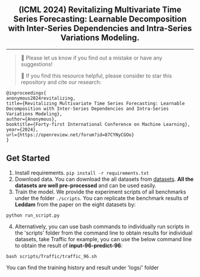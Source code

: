 <div align="center">
  <!-- <h1><b> Time-LLM </b></h1> -->
  <!-- <h2><b> Time-LLM </b></h2> -->
  <h2><b> (ICML 2024) Revitalizing Multivariate Time Series Forecasting: Learnable Decomposition with Inter-Series Dependencies and Intra-Series Variations Modeling. </b></h2>
</div>

---
>
> 🙋 Please let us know if you find out a mistake or have any suggestions!
> 
> 🌟 If you find this resource helpful, please consider to star this repository and cite our research:

```
@inproceedings{
anonymous2024revitalizing,
title={Revitalizing Multivariate Time Series Forecasting: Learnable Decomposition with Inter-Series Dependencies and Intra-Series Variations Modeling},
author={Anonymous},
booktitle={Forty-first International Conference on Machine Learning},
year={2024},
url={https://openreview.net/forum?id=87CYNyCGOo}
}
```

## Get Started

1. Install requirements. ```pip install -r requirements.txt```
2. Download data. You can download the all datasets from [datasets](https://drive.google.com/u/0/uc?id=1NF7VEefXCmXuWNbnNe858WvQAkJ_7wuP&export=download). **All the datasets are well pre-processed** and can be used easily.
3. Train the model. We provide the experiment scripts of all benchmarks under the folder `./scripts`. You can replicate the benchmark results of **Leddam** from the paper on the eight datasets by:
   
  ```python run_script.py```

4. Alternatively, you can use bash commands to individually run scripts in the 'scripts' folder from the command line to obtain results for individual datasets, take Traffic for example, you can use the below command line to obtain the result of **input-96-predict-96**:
   
  ```bash scripts/Traffic/traffic_96.sh ```

You can find the training history and result under 'logs/' folder
